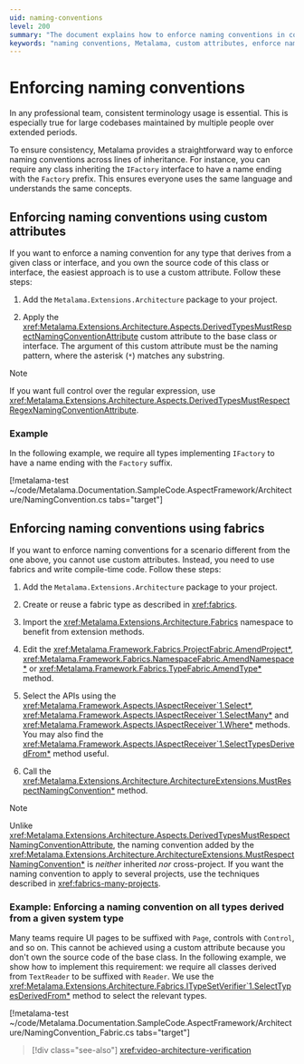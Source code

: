 ```yaml
---
uid: naming-conventions
level: 200
summary: "The document explains how to enforce naming conventions in codebases using Metalama, either through custom attributes for source-owned classes or interfaces, or fabrics for other scenarios."
keywords: "naming conventions, Metalama, custom attributes, enforce naming conventions, .NET, Metalama.Extensions.Architecture"
---
```


# Enforcing naming conventions

In any professional team, consistent terminology usage is essential. This is especially true for large codebases maintained by multiple people over extended periods.

To ensure consistency, Metalama provides a straightforward way to enforce naming conventions across lines of inheritance. For instance, you can require any class inheriting the `IFactory` interface to have a name ending with the `Factory` prefix. This ensures everyone uses the same language and understands the same concepts.

## Enforcing naming conventions using custom attributes

If you want to enforce a naming convention for any type that derives from a given class or interface, and you own the source code of this class or interface, the easiest approach is to use a custom attribute. Follow these steps:

1. Add the `Metalama.Extensions.Architecture` package to your project.

2. Apply the <xref:Metalama.Extensions.Architecture.Aspects.DerivedTypesMustRespectNamingConventionAttribute> custom attribute to the base class or interface. The argument of this custom attribute must be the naming pattern, where the asterisk (`*`) matches any substring.

> [!NOTE]
> If you want full control over the regular expression, use  <xref:Metalama.Extensions.Architecture.Aspects.DerivedTypesMustRespectRegexNamingConventionAttribute>.

### Example

In the following example, we require all types implementing `IFactory` to have a name ending with the `Factory` suffix.

[!metalama-test ~/code/Metalama.Documentation.SampleCode.AspectFramework/Architecture/NamingConvention.cs tabs="target"]

## Enforcing naming conventions using fabrics

If you want to enforce naming conventions for a scenario different from the one above, you cannot use custom attributes. Instead, you need to use fabrics and write compile-time code. Follow these steps:

1. Add the `Metalama.Extensions.Architecture` package to your project.

2. Create or reuse a fabric type as described in <xref:fabrics>.

3. Import the <xref:Metalama.Extensions.Architecture.Fabrics> namespace to benefit from extension methods.

4. Edit the  <xref:Metalama.Framework.Fabrics.ProjectFabric.AmendProject*>,  <xref:Metalama.Framework.Fabrics.NamespaceFabric.AmendNamespace*> or  <xref:Metalama.Framework.Fabrics.TypeFabric.AmendType*> method. 

5. Select the APIs using the <xref:Metalama.Framework.Aspects.IAspectReceiver`1.Select*>, <xref:Metalama.Framework.Aspects.IAspectReceiver`1.SelectMany*> and <xref:Metalama.Framework.Aspects.IAspectReceiver`1.Where*> methods. You may also find the <xref:Metalama.Framework.Aspects.IAspectReceiver`1.SelectTypesDerivedFrom*> method useful.

6. Call the <xref:Metalama.Extensions.Architecture.ArchitectureExtensions.MustRespectNamingConvention*> method.

> [!NOTE]
> Unlike <xref:Metalama.Extensions.Architecture.Aspects.DerivedTypesMustRespectNamingConventionAttribute>, the naming convention added by the <xref:Metalama.Extensions.Architecture.ArchitectureExtensions.MustRespectNamingConvention*> is _neither_ inherited _nor_ cross-project. If you want the naming convention to apply to several projects, use the techniques described in <xref:fabrics-many-projects>.

### Example: Enforcing a naming convention on all types derived from a given system type

Many teams require UI pages to be suffixed with `Page`, controls with `Control`, and so on. This cannot be achieved using a custom attribute because you don't own the source code of the base class. In the following example, we show how to implement this requirement: we require all classes derived from `TextReader` to be suffixed with `Reader`. We use the <xref:Metalama.Extensions.Architecture.Fabrics.ITypeSetVerifier`1.SelectTypesDerivedFrom*> method to select the relevant types.

[!metalama-test ~/code/Metalama.Documentation.SampleCode.AspectFramework/Architecture/NamingConvention_Fabric.cs tabs="target"]

> [!div class="see-also"]
> <xref:video-architecture-verification>
  

